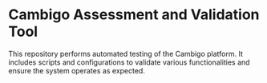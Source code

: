 # Cambigo Assessment and Validation Tool

This repository performs automated testing of the Cambigo platform. It includes scripts and configurations to validate various functionalities and ensure the system operates as expected.


